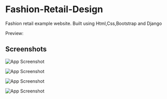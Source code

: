 
# Fashion-Retail-Design

Fashion retail example website. Built using Html,Css,Bootstrap and Django

Preview:


## Screenshots

![App Screenshot](https://i.ibb.co/PCSs4T8/127-0-0-1-8000.png)

![App Screenshot](https://i.ibb.co/ZSxk73x/127-0-0-1-80001.png)

![App Screenshot](https://i.ibb.co/dLpYvf9/127-0-0-1-8000-login-next.png)

![App Screenshot](https://i.ibb.co/yqmGYtt/127-0-0-1-8000-sign-up.png)



